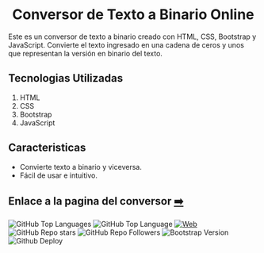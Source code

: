 <h1 align="center">Conversor de Texto a Binario Online</h1>

Este es un conversor de texto a binario creado con HTML, CSS, Bootstrap y JavaScript. Convierte el texto ingresado en una cadena de ceros y unos que representan la versión en binario del texto.

## Tecnologias Utilizadas
1. HTML
2. CSS
3. Bootstrap
4. JavaScript

## Caracteristicas
* Convierte texto a binario y viceversa.
* Fácil de usar e intuitivo.

## Enlace a la pagina del conversor [:arrow_right:](https://ycanas.github.io/ttbinary/)

![GitHub Top Languages](https://img.shields.io/github/languages/count/ycanas/ttbinary?style=for-the-badge&labelColor=101010&color=e50000)
![GitHub Top Language](https://img.shields.io/github/languages/top/ycanas/ttbinary?color=f6e300&style=for-the-badge&labelColor=101010)
[![Web](https://img.shields.io/badge/GitHub-ycanas-14a1f0?style=for-the-badge&logo=github&logoColor=white&labelColor=101010&color=009000)](https://github.com/ycanas)
![GitHub Repo stars](https://img.shields.io/github/stars/ycanas/ttbinary?color=004ef6&style=for-the-badge&labelColor=101010)
![GitHub Repo Followers](https://img.shields.io/github/followers/ycanas?style=for-the-badge&labelColor=101010&color=ecda00&logo=github)
![Bootstrap Version](https://img.shields.io/badge/Bootstrap-4.6.2-7900a9?style=for-the-badge&labelColor=101010&logo=bootstrap&logoColor=ffffff)
![Github Deploy](https://img.shields.io/github/deployments/ycanas/ttbinary/github-pages?style=for-the-badge&labelColor=101010)
